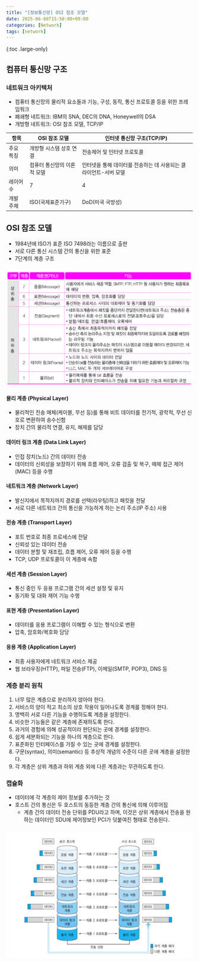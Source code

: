 ```yaml
---
title: "[정보통신망] OSI 참조 모델"
date: 2025-06-08T15:50:00+09:00
categories: [Network]
tags: [network]
---
```


{:toc .large-only}

## 컴퓨터 통신망 구조

### 네트워크 아키텍처

- 컴퓨터 통신망의 물리적 요소들과 기능, 구성, 동작, 통신 프로토콜 등을 위한 프레임워크
- 폐쇄형 네트워크: IBM의 SNA, DEC의 DNA, Honeywell의 DSA
- 개방형 네트워크: OSI 참조 모델, TCP/IP

| 항목      | OSI 참조 모델               | 인터넷 통신망 구조(TCP/IP)                                       |
| --------- | --------------------------- | ---------------------------------------------------------------- |
| 주요 특징 | 개방형 시스템 상호 연결     | 전송제어 및 인터넷 프로토콜                                      |
| 의미      | 컴퓨터 통신망의 이론적 모델 | 인터넷을 통해 데이터를 전송하는 데 사용되는 클라이언트-서버 모델 |
| 레이어 수 | 7                           | 4                                                                |
| 개발 주체 | ISO(국제표준기구)           | DoD(미국 국방성)                                                 |

## OSI 참조 모델

- 1984년에 ISO가 표준 ISO 7498라는 이름으로 출판
- 서로 다른 통신 시스템 간의 통신을 위한 표준
- 7단계의 계층 구조

<img src="../../assets/img/blog/network/2025-06-08-osi_01.png" style="margin-top:10px"/>

#### 물리 계층 (Physical Layer)

- 물리적인 전송 매체(케이블, 무선 등)를 통해 비트 데이터를 전기적, 광학적, 무선 신호로 변환하여 송수신함
- 장치 간의 물리적 연결, 유지, 해제를 담당

#### 데이터 링크 계층 (Data Link Layer)

- 인접 장치(노드) 간의 데이터 전송
- 데이터의 신뢰성을 보장하기 위해 흐름 제어, 오류 검출 및 복구, 매체 접근 제어(MAC) 등을 수행

#### 네트워크 계층 (Network Layer)

- 발신지에서 목적지까지 경로를 선택(라우팅)하고 패킷을 전달
- 서로 다른 네트워크 간의 통신을 가능하게 하는 논리 주소(IP 주소) 사용

#### 전송 계층 (Transport Layer)

- 포트 번호로 최종 프로세스에 전달
- 신뢰성 있는 데이터 전송
- 데이터 분할 및 재조립, 흐름 제어, 오류 제어 등을 수행
- TCP, UDP 프로토콜이 이 계층에 속함

#### 세션 계층 (Session Layer)

- 통신 중인 두 응용 프로그램 간의 세션 설정 및 유지
- 동기화 및 대화 제어 기능 수행

#### 표현 계층 (Presentation Layer)

- 데이터를 응용 프로그램이 이해할 수 있는 형식으로 변환
- 압축, 암호화/복호화 담당

#### 응용 계층 (Application Layer)

- 최종 사용자에게 네트워크 서비스 제공
- 웹 브라우징(HTTP), 파일 전송(FTP), 이메일(SMTP, POP3), DNS 등

### 계층 분리 원칙

1. 너무 많은 계층으로 분리하지 않아야 한다.
1. 서비스의 양이 적고 최소의 상호 작용이 일어나도록 경계를 정해야 한다.
1. 명백히 서로 다른 기능을 수행하도록 계층을 설정한다.
1. 비슷한 기능들은 같은 계층에 존재하도록 한다.
1. 과거의 경험에 의해 성공적이라 판단되는 곳에 경계를 설정한다.
1. 쉽게 세분화되는 기능을 하나의 계층으로 한다.
1. 표준화된 인터페이스를 가질 수 있는 곳에 경계를 설정한다.
1. 구문(syntax), 의미(semantic) 등 추상적 개념의 수준이 다른 곳에 계층을 설정한다.
1. 각 계층은 상위 계층과 하위 계층 외에 다른 계층과는 무관하도록 한다.

### 캡슐화

- 데이터에 각 계층의 제어 정보를 추가하는 것
- 호스트 간의 통신은 두 호스트의 동등한 계층 간의 통신에 의해 이루어짐
  - 계층 간의 데이터 전송 단위를 PDU라고 하며, 이것은 상위 계층에서 전송을 원하는 데이터인 SDU에 제어정보인 PCI가 덧붙여진 형태로 전송된다.

<img src="../../assets/img/blog/network/2025-06-08-osi_02.png" style="margin-top:10px"/>

